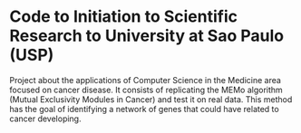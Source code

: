# Code to Initiation to Scientific Research to University at Sao Paulo (USP)
Project about the applications of Computer Science in the Medicine area focused on cancer disease. It consists of replicating the MEMo algorithm (Mutual Exclusivity Modules in Cancer) and test it on real data. This method has the goal of identifying a network of genes that could have related to cancer developing.
